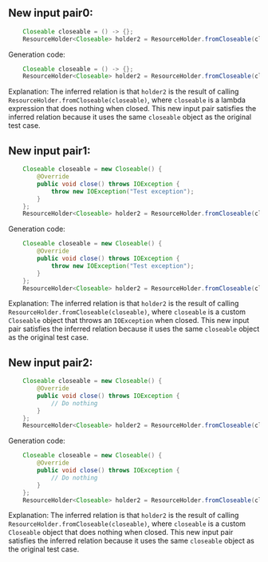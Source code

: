 ## New input pair0:
```java
    Closeable closeable = () -> {};
    ResourceHolder<Closeable> holder2 = ResourceHolder.fromCloseable(closeable);
```
Generation code:
```java
    Closeable closeable = () -> {};
    ResourceHolder<Closeable> holder2 = ResourceHolder.fromCloseable(closeable);
```
Explanation: The inferred relation is that `holder2` is the result of calling `ResourceHolder.fromCloseable(closeable)`, where `closeable` is a lambda expression that does nothing when closed. This new input pair satisfies the inferred relation because it uses the same `closeable` object as the original test case.

## New input pair1:
```java
    Closeable closeable = new Closeable() {
        @Override
        public void close() throws IOException {
            throw new IOException("Test exception");
        }
    };
    ResourceHolder<Closeable> holder2 = ResourceHolder.fromCloseable(closeable);
```
Generation code:
```java
    Closeable closeable = new Closeable() {
        @Override
        public void close() throws IOException {
            throw new IOException("Test exception");
        }
    };
    ResourceHolder<Closeable> holder2 = ResourceHolder.fromCloseable(closeable);
```
Explanation: The inferred relation is that `holder2` is the result of calling `ResourceHolder.fromCloseable(closeable)`, where `closeable` is a custom `Closeable` object that throws an `IOException` when closed. This new input pair satisfies the inferred relation because it uses the same `closeable` object as the original test case.

## New input pair2:
```java
    Closeable closeable = new Closeable() {
        @Override
        public void close() throws IOException {
            // Do nothing
        }
    };
    ResourceHolder<Closeable> holder2 = ResourceHolder.fromCloseable(closeable);
```
Generation code:
```java
    Closeable closeable = new Closeable() {
        @Override
        public void close() throws IOException {
            // Do nothing
        }
    };
    ResourceHolder<Closeable> holder2 = ResourceHolder.fromCloseable(closeable);
```
Explanation: The inferred relation is that `holder2` is the result of calling `ResourceHolder.fromCloseable(closeable)`, where `closeable` is a custom `Closeable` object that does nothing when closed. This new input pair satisfies the inferred relation because it uses the same `closeable` object as the original test case.
